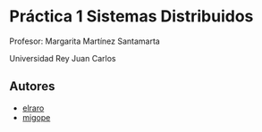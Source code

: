 # Práctica 1 Sistemas Distribuidos

Profesor: Margarita Martínez Santamarta

Universidad Rey Juan Carlos

## Autores
  - [elraro]
  - [migope]

[elraro]: <https://github.com/elraro>
[migope]: <https://github.com/migope>